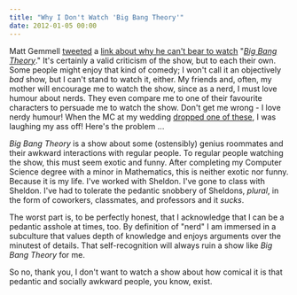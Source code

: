 ```yaml
---
title: "Why I Don't Watch 'Big Bang Theory'"
date: 2012-01-05 00:00
---
```


<p>Matt Gemmell <a href="https://twitter.com/#!/mattgemmell/status/154934455969136641" target="_blank">tweeted</a> a <a href="http://inagist.com/mattgemmell/154934455969136641/" target="_blank">link about why he can't bear to watch</a> "<em><a href="http://www.google.ca/url?sa=t&amp;rct=j&amp;q=imdb%20big%20bang%20theory&amp;source=web&amp;cd=1&amp;ved=0CBwQFjAA&amp;url=http%3A%2F%2Fwww.imdb.com%2Ftitle%2Ftt0898266%2F&amp;ei=rd4FT9nLE-bz0gHR1aBT&amp;usg=AFQjCNFrtMaa7gT6E-4qqWGs8AG8w0Q0SQ&amp;sig2=3S1p55ndDsZaEX8T1tfrqA" target="_blank">Big Bang Theory</a></em>." It's certainly a valid criticism of the show, but to each their own. Some people might enjoy that kind of comedy; I won't call it an objectively <em>bad</em> show, but I can't stand to watch it, either.<!--more-->
My friends and, often, my mother will encourage me to watch the show, since as a nerd, I must love humour about nerds. They even compare me to one of their favourite characters to persuade me to watch the show. Don't get me wrong - I love nerdy humour! When the MC at my wedding <a href="http://en.wikipedia.org/wiki/Mathematical_joke#Jokes_with_numeral_bases" target="_blank">dropped one of these</a>, I was laughing my ass off! Here's the problem ...</p>

<p><em>Big Bang Theory</em> is a show about some (ostensibly) genius roommates and their awkward interactions with regular people. To regular people watching the show, this must seem exotic and funny. After completing my Computer Science degree with a minor in Mathematics, this is neither exotic nor funny. Because it is my life. I've worked with Sheldon. I've gone to class with Sheldon. I've had to tolerate the pedantic snobbery of Sheldons, <em>plural</em>, in the form of coworkers, classmates, and professors and it <em>sucks</em>.</p>

<p>The worst part is, to be perfectly honest, that I acknowledge that I can be a pedantic asshole at times, too. By definition of "nerd" I am immersed in a subculture that values depth of knowledge and enjoys arguments over the minutest of details. That self-recognition will always ruin a show like <em>Big Bang Theory</em> for me.</p>

<p>So no, thank you, I don't want to watch a show about how comical it is that pedantic and socially awkward people, you know, exist.</p>

<!-- more -->

